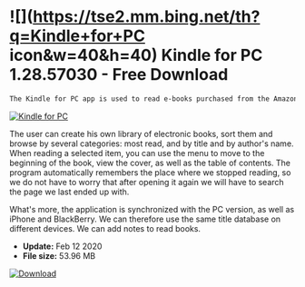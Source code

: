 # ![](https://tse2.mm.bing.net/th?q=Kindle+for+PC icon&w=40&h=40) Kindle for PC 1.28.57030  - Free Download

```sh
The Kindle for PC app is used to read e-books purchased from the Amazon.com store.
```
[![Kindle for PC](https://gallery.dpcdn.pl/imgc/Tools/64618/g_-_420x350_1.5_-_x20160105175633_0.png)](https://softexe.net/win/business/documents/kindle-for-pc:pRcgg.html)

The user can create his own library of electronic books, sort them and browse by several categories: most read, and by title and by author's name. When reading a selected item, you can use the menu to move to the beginning of the book, view the cover, as well as the table of contents. The program automatically remembers the place where we stopped reading, so we do not have to worry that after opening it again we will have to search the page we last ended up with.
 
 What's more, the application is synchronized with the PC version, as well as iPhone and BlackBerry. We can therefore use the same title database on different devices. We can add notes to read books.


- **Update:** Feb 12 2020
- **File size:** 53.96 MB

[![Download](https://cdn.softexe.net/static/img/download.png)](https://softexe.net/win/business/documents/kindle-for-pc:pRcgg.html)

